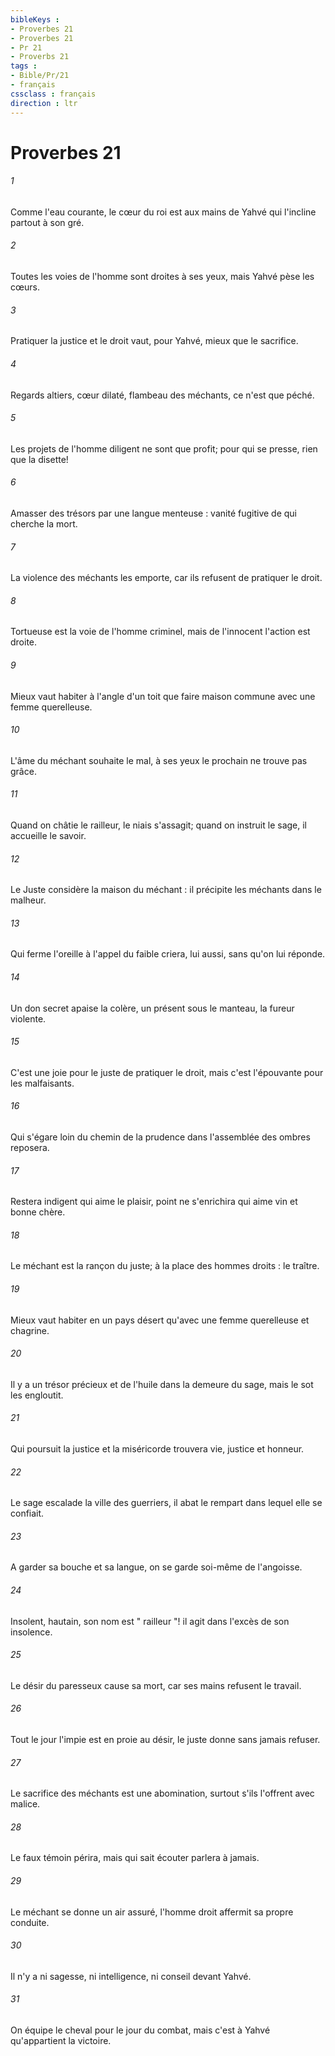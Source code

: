 ```yaml
---
bibleKeys : 
- Proverbes 21
- Proverbes 21
- Pr 21
- Proverbs 21
tags : 
- Bible/Pr/21
- français
cssclass : français
direction : ltr
---
```


# Proverbes 21

###### 1
Comme l'eau courante, le cœur du roi est aux mains de Yahvé qui l'incline partout à son gré. 
###### 2
Toutes les voies de l'homme sont droites à ses yeux, mais Yahvé pèse les cœurs. 
###### 3
Pratiquer la justice et le droit vaut, pour Yahvé, mieux que le sacrifice. 
###### 4
Regards altiers, cœur dilaté, flambeau des méchants, ce n'est que péché. 
###### 5
Les projets de l'homme diligent ne sont que profit; pour qui se presse, rien que la disette! 
###### 6
Amasser des trésors par une langue menteuse : vanité fugitive de qui cherche la mort. 
###### 7
La violence des méchants les emporte, car ils refusent de pratiquer le droit. 
###### 8
Tortueuse est la voie de l'homme criminel, mais de l'innocent l'action est droite. 
###### 9
Mieux vaut habiter à l'angle d'un toit que faire maison commune avec une femme querelleuse. 
###### 10
L'âme du méchant souhaite le mal, à ses yeux le prochain ne trouve pas grâce. 
###### 11
Quand on châtie le railleur, le niais s'assagit; quand on instruit le sage, il accueille le savoir. 
###### 12
Le Juste considère la maison du méchant : il précipite les méchants dans le malheur. 
###### 13
Qui ferme l'oreille à l'appel du faible criera, lui aussi, sans qu'on lui réponde. 
###### 14
Un don secret apaise la colère, un présent sous le manteau, la fureur violente. 
###### 15
C'est une joie pour le juste de pratiquer le droit, mais c'est l'épouvante pour les malfaisants. 
###### 16
Qui s'égare loin du chemin de la prudence dans l'assemblée des ombres reposera. 
###### 17
Restera indigent qui aime le plaisir, point ne s'enrichira qui aime vin et bonne chère. 
###### 18
Le méchant est la rançon du juste; à la place des hommes droits : le traître. 
###### 19
Mieux vaut habiter en un pays désert qu'avec une femme querelleuse et chagrine. 
###### 20
Il y a un trésor précieux et de l'huile dans la demeure du sage, mais le sot les engloutit. 
###### 21
Qui poursuit la justice et la miséricorde trouvera vie, justice et honneur. 
###### 22
Le sage escalade la ville des guerriers, il abat le rempart dans lequel elle se confiait. 
###### 23
A garder sa bouche et sa langue, on se garde soi-même de l'angoisse. 
###### 24
Insolent, hautain, son nom est " railleur "! il agit dans l'excès de son insolence. 
###### 25
Le désir du paresseux cause sa mort, car ses mains refusent le travail. 
###### 26
Tout le jour l'impie est en proie au désir, le juste donne sans jamais refuser. 
###### 27
Le sacrifice des méchants est une abomination, surtout s'ils l'offrent avec malice. 
###### 28
Le faux témoin périra, mais qui sait écouter parlera à jamais. 
###### 29
Le méchant se donne un air assuré, l'homme droit affermit sa propre conduite. 
###### 30
Il n'y a ni sagesse, ni intelligence, ni conseil devant Yahvé. 
###### 31
On équipe le cheval pour le jour du combat, mais c'est à Yahvé qu'appartient la victoire. 
